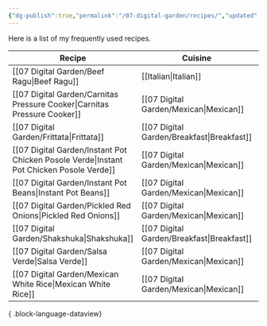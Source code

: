 ```yaml
---
{"dg-publish":true,"permalink":"/07-digital-garden/recipes/","updated":"2025-04-03T09:01:01.341-07:00"}
---
```



Here is a list of my frequently used recipes.

| Recipe                                                                                      | Cuisine                                       | Updated    |
| ------------------------------------------------------------------------------------------- | --------------------------------------------- | ---------- |
| [[07 Digital Garden/Beef Ragu\|Beef Ragu]]                                               | [[Italian\|Italian]]                       | 2025-04-03 |
| [[07 Digital Garden/Carnitas Pressure Cooker\|Carnitas Pressure Cooker]]                 | [[07 Digital Garden/Mexican\|Mexican]]     | 2025-04-03 |
| [[07 Digital Garden/Frittata\|Frittata]]                                                 | [[07 Digital Garden/Breakfast\|Breakfast]] | 2025-04-03 |
| [[07 Digital Garden/Instant Pot Chicken Posole Verde\|Instant Pot Chicken Posole Verde]] | [[07 Digital Garden/Mexican\|Mexican]]     | 2025-04-03 |
| [[07 Digital Garden/Instant Pot Beans\|Instant Pot Beans]]                               | [[07 Digital Garden/Mexican\|Mexican]]     | 2025-04-03 |
| [[07 Digital Garden/Pickled Red Onions\|Pickled Red Onions]]                             | [[07 Digital Garden/Mexican\|Mexican]]     | 2025-04-03 |
| [[07 Digital Garden/Shakshuka\|Shakshuka]]                                               | [[07 Digital Garden/Breakfast\|Breakfast]] | 2025-04-03 |
| [[07 Digital Garden/Salsa Verde\|Salsa Verde]]                                           | [[07 Digital Garden/Mexican\|Mexican]]     | 2025-04-03 |
| [[07 Digital Garden/Mexican White Rice\|Mexican White Rice]]                             | [[07 Digital Garden/Mexican\|Mexican]]     | 2025-04-03 |

{ .block-language-dataview}

